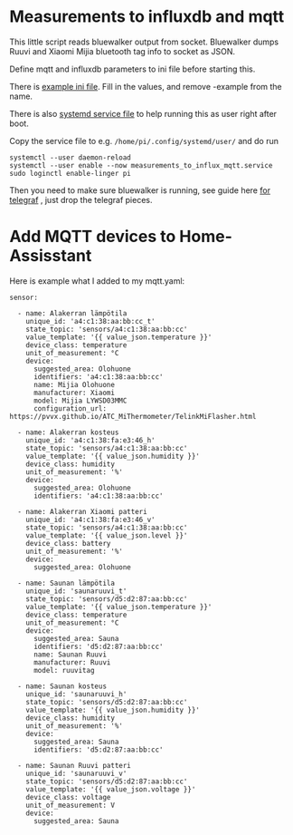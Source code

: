 # Measurements to influxdb and mqtt

This little script reads bluewalker output from socket. Bluewalker
dumps Ruuvi and Xiaomi Mijia bluetooth tag info to socket as JSON.

Define mqtt and influxdb parameters to ini file before starting this.

There is [example ini file](measurements_to_influx_mqtt-example.ini).
Fill in the values, and remove -example from the name.

There is also
[systemd service file](measurements_to_influx_mqtt.service) to help
running this as user right after boot.

Copy the service file to e.g. ```/home/pi/.config/systemd/user/```
and do run
```
systemctl --user daemon-reload
systemctl --user enable --now measurements_to_influx_mqtt.service
sudo loginctl enable-linger pi
```

Then you need to make sure bluewalker is running, see guide here
[for telegraf](https://gitlab.com/jtaimisto/bluewalker/-/issues/5)
, just drop the telegraf pieces.

# Add MQTT devices to Home-Assisstant

Here is example what I added to my mqtt.yaml:

```
sensor:

  - name: Alakerran lämpötila
    unique_id: 'a4:c1:38:aa:bb:cc_t'
    state_topic: 'sensors/a4:c1:38:aa:bb:cc'
    value_template: '{{ value_json.temperature }}'
    device_class: temperature
    unit_of_measurement: °C
    device:
      suggested_area: Olohuone
      identifiers: 'a4:c1:38:aa:bb:cc'
      name: Mijia Olohuone
      manufacturer: Xiaomi
      model: Mijia LYWSD03MMC
      configuration_url: https://pvvx.github.io/ATC_MiThermometer/TelinkMiFlasher.html
    
  - name: Alakerran kosteus
    unique_id: 'a4:c1:38:fa:e3:46_h'
    state_topic: 'sensors/a4:c1:38:aa:bb:cc'
    value_template: '{{ value_json.humidity }}'
    device_class: humidity
    unit_of_measurement: '%'
    device:
      suggested_area: Olohuone
      identifiers: 'a4:c1:38:aa:bb:cc'

  - name: Alakerran Xiaomi patteri
    unique_id: 'a4:c1:38:fa:e3:46_v'
    state_topic: 'sensors/a4:c1:38:aa:bb:cc'
    value_template: '{{ value_json.level }}'
    device_class: battery
    unit_of_measurement: '%'
    device:
      suggested_area: Olohuone

  - name: Saunan lämpötila
    unique_id: 'saunaruuvi_t'
    state_topic: 'sensors/d5:d2:87:aa:bb:cc'
    value_template: '{{ value_json.temperature }}'
    device_class: temperature
    unit_of_measurement: °C
    device:
      suggested_area: Sauna
      identifiers: 'd5:d2:87:aa:bb:cc'
      name: Saunan Ruuvi
      manufacturer: Ruuvi
      model: ruuvitag

  - name: Saunan kosteus
    unique_id: 'saunaruuvi_h'
    state_topic: 'sensors/d5:d2:87:aa:bb:cc'
    value_template: '{{ value_json.humidity }}'
    device_class: humidity
    unit_of_measurement: '%'
    device:
      suggested_area: Sauna
      identifiers: 'd5:d2:87:aa:bb:cc'

  - name: Saunan Ruuvi patteri
    unique_id: 'saunaruuvi_v'
    state_topic: 'sensors/d5:d2:87:aa:bb:cc'
    value_template: '{{ value_json.voltage }}'
    device_class: voltage
    unit_of_measurement: V
    device:
      suggested_area: Sauna
```
